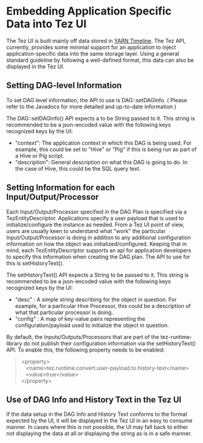 <!--
   Licensed to the Apache Software Foundation (ASF) under one or more
   contributor license agreements.  See the NOTICE file distributed with
   this work for additional information regarding copyright ownership.
   The ASF licenses this file to You under the Apache License, Version 2.0
   (the "License"); you may not use this file except in compliance with
   the License.  You may obtain a copy of the License at

       http://www.apache.org/licenses/LICENSE-2.0

   Unless required by applicable law or agreed to in writing, software
   distributed under the License is distributed on an "AS IS" BASIS,
   WITHOUT WARRANTIES OR CONDITIONS OF ANY KIND, either express or implied.
   See the License for the specific language governing permissions and
   limitations under the License.
-->

<head><title>Embedding Application Specific Data into Tez UI</title></head>

# Embedding Application Specific Data into Tez UI

The Tez UI is built mainly off data stored in [YARN Timeline]. The Tez API, currently, provides some minimal support for an application to inject application-specific data into the same storage layer. Using a general standard guideline by following a well-defined format, this data can also be displayed in the Tez UI. 

## Setting DAG-level Information

To set DAG level information, the API to use is DAG::setDAGInfo.  ( Please refer to the Javadocs for more detailed and up-to-date information )

The DAG::setDAGInfo() API expects a to be String passed to it. This string is recommended to be a json-encoded value with the following keys recognized keys by the UI:
  - "context": The application context in which this DAG is being used. For example, this could be set to "Hive" or "Pig" if this is being run as part of a Hive or Pig script.
  - "description": General description on what this DAG is going to do. In the case of Hive, this could be the SQL query text.

## Setting Information for each Input/Output/Processor

Each Input/Output/Processor specified in the DAG Plan is specified via a TezEntityDescriptor. Applications specify a user payload that is used to initialize/configure the instance as needed. From a Tez UI point of view, users are usually keen to understand what "work" the particular Input/Output/Processor is doing in addition to any additional configuration information on how the object was initialized/configured. Keeping that in mind, each TezEntityDescriptor supports an api for application developers to specify this information when creating the DAG plan. The API to use for this is setHistoryText(). 

The setHistoryText() API expects a String to be passed to it. This string is recommended to be a json-encoded value with the following keys recognized keys by the UI:
  - "desc" : A simple string describing for the object in question. For example, for a particular Hive Processor, this could be a description of what that particular processor is doing.
  - "config" : A map of key-value pairs representing the configuration/payload used to initialize the object in question.

By default, the Inputs/Outputs/Processors that are part of the tez-runtime-library do not publish their configuration information via the setHistoryText() API. To enable this, the following property needs to be enabled:

> &lt;property&gt;<br/>
> &nbsp;&nbsp;&nbsp;&lt;name&gt;tez.runtime.convert.user-payload.to.history-text&lt;/name&gt;<br/>
> &nbsp;&nbsp;&nbsp;&lt;value&gt;true&lt;/value&gt;<br/>
> &lt;/property&gt;<br/>

## Use of DAG Info and History Text in the Tez UI

If the data setup in the DAG Info and History Text conforms to the format expected by the UI, it will be displayed in the Tez UI in an easy to consume manner. In cases where this is not possible, the UI may fall back to either not displaying the data at all or displaying the string as is in a safe manner. 

[YARN Timeline]:./tez_yarn_timeline.html

